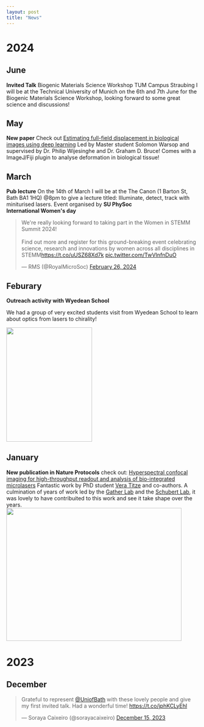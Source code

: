 ```yaml
---
layout: post
title: "News"
---
```


# 2024
## June
**Invited Talk** Biogenic Materials Science Workshop TUM Campus Straubing 
I will be at the Technical University of Munich on the 6th and 7th June for the Biogenic Materials Science Workshop, looking forward to some great science and discussions! 

## May
**New paper** 
Check out [Estimating full-field displacement in biological images using deep learning](https://www.biorxiv.org/content/10.1101/2024.05.21.595161v1) Led by Master student Solomon Warsop and supervised by Dr. Philip Wijesinghe and Dr. Graham D. Bruce! Comes with a ImageJ/Fiji plugin to analyse deformation in biological tissue!

## March
**Pub lecture**
On the 14th of March I will be at the The Canon (1 Barton St, Bath BA1 1HQ) @8pm to give a lecture titled: Illuminate, detect, track with miniturised lasers. Event organised by **SU PhySoc**
<br>
**International Women's day**
<div>
<blockquote class="twitter-tweet"><p lang="en" dir="ltr">We&#39;re really looking forward to taking part in the Women in STEMM Summit 2024! <br><br>Find out more and register for this ground-breaking event celebrating science, research and innovations by women across all disciplines in STEMM<a href="https://t.co/uUSZ68Xd7k">https://t.co/uUSZ68Xd7k</a> <a href="https://t.co/TwVInfnDuO">pic.twitter.com/TwVInfnDuO</a></p>&mdash; RMS (@RoyalMicroSoc) <a href="https://twitter.com/RoyalMicroSoc/status/1762100313278845354?ref_src=twsrc%5Etfw">February 26, 2024</a></blockquote> <script async src="https://platform.twitter.com/widgets.js" charset="utf-8"></script> 
<div>
  
## Feburary
**Outreach activity with Wyedean School** 

We had a group of very excited students visit from Wyedean School to learn about optics from lasers to chirality! 


<img src="https://sorayacaixeiro.github.io/images/PXL_20240202_135047995.jpg" width="225" height="300">

## January 
**New publication in Nature Protocols**
check out: [Hyperspectral confocal imaging for high-throughput readout and analysis of bio-integrated microlasers](https://www.nature.com/articles/s41596-023-00924-6)
Fantastic work by PhD student [Vera Titze](https://twitter.com/TitzeVera?ref_src=twsrc%5Egoogle%7Ctwcamp%5Eserp%7Ctwgr%5Eauthor) and co-authors. A culmination of years of work led by the [Gather Lab](https://gatherlab.uni-koeln.de/) and the [Schubert Lab](https://schubert-lab.uni-koeln.de/), it was lovely to have contribuited to this work and see it take shape over the years. 
<img src="https://sorayacaixeiro.github.io/images/figurepaper.PNG" width="460" height="349">

# 2023
## December 
<div>
<blockquote class="twitter-tweet" data-theme="light"><p lang="en" dir="ltr">Grateful to represent <a href="https://twitter.com/UniofBath?ref_src=twsrc%5Etfw">@UniofBath</a> with these lovely people and give my first invited talk. Had a wonderful time! <a href="https://t.co/jphKCLyEhl">https://t.co/jphKCLyEhl</a></p>&mdash; Soraya Caixeiro (@sorayacaixeiro) <a href="https://twitter.com/sorayacaixeiro/status/1735756753113886885?ref_src=twsrc%5Etfw">December 15, 2023</a></blockquote> <script async src="https://platform.twitter.com/widgets.js" charset="utf-8"></script> 
</div>
